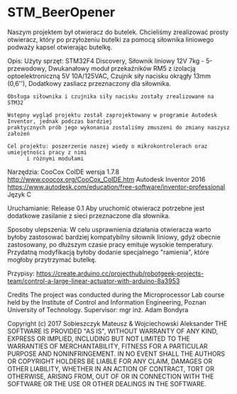 # STM_BeerOpener
Naszym projektem był otwieracz do butelek. Chcieliśmy zrealizować prosty otwieracz, 
który po przyłożeniu butelki za pomocą siłownika liniowego podważy kapsel otwierając butelkę.

Opis:
	Użyty sprzęt: 
		STM32F4 Discovery,
		Siłownik liniowy 12V 7kg - 5-przewodowy,
		Dwukanałowy moduł przekaźników RM5 z izolacją optoelektroniczną 5V 10A/125VAC,
		Czujnik siły nacisku okrągły 13mm (0,6''),
		Dodatkowy zasliacz przeznaczony dla siłownika.
	
	Obsługa siłownika i czujnika siły nacisku zostały zrealizowane na STM32

	Wstępny wygląd projektu został zaprojektowany w programie Autodesk Inventor, jednak podczas bardziej
	praktycznych prób jego wykonania zostaliśmy zmuszeni do zmiany naszysz założeń

	Cel projektu: poszerzenie naszej wiedy o mikrokontrolerach oraz umiejętności pracy z nimi 
	      i różnymi modułami

Narzędzia: 
	CooCox CoIDE wersja 1.7.8 http://www.coocox.org/CooCox_CoIDE.htm
	Autodesk Inventor 2016 https://www.autodesk.com/education/free-software/inventor-professional
	Język C

Uruchamianie:
	Release 0.1
	Aby uruchomić otwieracz potrzebne jest dodatkowe zasilanie z sieci przeznaczone dla słownika.

Sposoby ulepszenia:
	W celu usprawnienia działania otwieracza warto byłoby zastosować bardziej kompatybilny siłownik
	liniowy, gdyż obecnie zastosowany, po dłuższym czasie pracy emituje wysokie temperatury.
	Przydatną modyfikacją byłoby dodanie specjalnego "ramienia", które mogłoby przytrzymać butelkę.

Przypisy:
	https://create.arduino.cc/projecthub/robotgeek-projects-team/control-a-large-linear-actuator-with-arduino-8a3953
	


Credits
The project was conducted during the Microprocessor Lab course held by the Institute of Control and Information Engineering,
Poznan University of Technology.
Supervisor: mgr inż. Adam Bondyra


Copyright (c) 2017 Sobieszczyk Mateusz & Wojciechowski Aleksander
THE SOFTWARE IS PROVIDED "AS IS", WITHOUT WARRANTY OF ANY KIND,
EXPRESS OR IMPLIED, INCLUDING BUT NOT LIMITED TO THE WARRANTIES OF
MERCHANTABILITY, FITNESS FOR A PARTICULAR PURPOSE AND
NONINFRINGEMENT. IN NO EVENT SHALL THE AUTHORS OR COPYRIGHT
HOLDERS BE LIABLE FOR ANY CLAIM, DAMAGES OR OTHER LIABILITY, WHETHER
IN AN ACTION OF CONTRACT, TORT OR OTHERWISE, ARISING FROM, OUT OF OR
IN CONNECTION WITH THE SOFTWARE OR THE USE OR OTHER DEALINGS IN
THE SOFTWARE.

